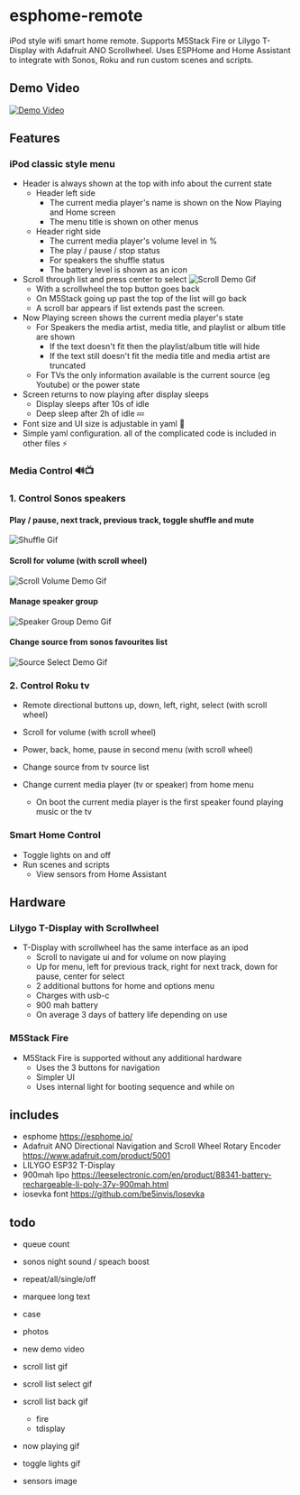 # esphome-remote
iPod style wifi smart home remote. Supports M5Stack Fire or Lilygo T-Display with Adafruit ANO Scrollwheel. Uses ESPHome and Home Assistant to integrate with Sonos, Roku and run custom scenes and scripts.

## Demo Video
[![Demo Video](https://img.youtube.com/vi/Tg7Op2hr42o/0.jpg)](https://youtu.be/Tg7Op2hr42o)

## Features
### iPod classic style menu 
- Header is always shown at the top with info about the current state
    - Header left side
        - The current media player's name is shown on the Now Playing and Home screen
        - The menu title is shown on other menus
    - Header right side
        - The current media player's volume level in %
        - The play / pause / stop status
        - For speakers the shuffle status
        - The battery level is shown as an icon
- Scroll through list and press center to select
![Scroll Demo Gif](docs/scrollListSelectTDisplay.gif)
    - With a scrollwheel the top button goes back
    - On M5Stack going up past the top of the list will go back
    - A scroll bar appears if list extends past the screen. 
- Now Playing screen shows the current media player's state
	- For Speakers the media artist, media title, and playlist or album title are shown
		- If the text doesn't fit then the playlist/album title will hide
		- If the text still doesn't fit the media title and media artist are truncated
	- For TVs the only information available is the current source (eg Youtube) or the power state
- Screen returns to now playing after display sleeps
	- Display sleeps after 10s of idle
	- Deep sleep after 2h of idle 💤
- Font size and UI size is adjustable in yaml 🔨
- Simple yaml configuration. all of the complicated code is included in other files ⚡️

### Media Control 🔊📺
### 1. Control Sonos speakers
#### Play / pause, next track, previous track, toggle shuffle and mute
![Shuffle Gif](docs/shuffleTDisplay.gif)
#### Scroll for volume (with scroll wheel)
![Scroll Volume Demo Gif](docs/volumeScrollTDisplay.gif)
#### Manage speaker group 
![Speaker Group Demo Gif](docs/groupTDisplay.gif)
#### Change source from sonos favourites list
![Source Select Demo Gif](docs/sourceSelectTDisplay.gif)

### 2. Control Roku tv
- Remote directional buttons up, down, left, right, select (with scroll wheel)
- Scroll for volume (with scroll wheel)
- Power, back, home, pause in second menu (with scroll wheel)
- Change source from tv source list

- Change current media player (tv or speaker) from home menu
	- On boot the current media player is the first speaker found playing music or the tv

### Smart Home Control
- Toggle lights on and off
- Run scenes and scripts
	- View sensors from Home Assistant

## Hardware
### Lilygo T-Display with Scrollwheel
- T-Display with scrollwheel has the same interface as an ipod
	- Scroll to navigate ui and for volume on now playing
	- Up for menu, left for previous track, right for next track, down for pause, center for select
	- 2 additional buttons for home and options menu
	- Charges with usb-c
	- 900 mah battery
	- On average 3 days of battery life depending on use

### M5Stack Fire
- M5Stack Fire is supported without any additional hardware
	- Uses the 3 buttons for navigation
	- Simpler UI
	- Uses internal light for booting sequence and while on

## includes
- esphome https://esphome.io/
- Adafruit ANO Directional Navigation and Scroll Wheel Rotary Encoder https://www.adafruit.com/product/5001
- LILYGO ESP32 T-Display
- 900mah lipo https://leeselectronic.com/en/product/88341-battery-rechargeable-li-poly-37v-900mah.html
- iosevka font https://github.com/be5invis/Iosevka

## todo
- queue count
- sonos night sound / speach boost
- repeat/all/single/off
- marquee long text
- case
- photos

- new demo video
- scroll list gif
- scroll list select gif
- scroll list back gif
	- fire
	- tdisplay
- now playing gif
- toggle lights gif
- sensors image